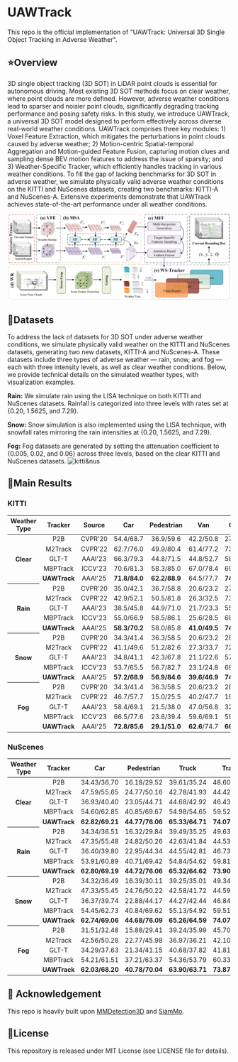 # UAWTrack

This repo is the official implementation of "UAWTrack: Universal 3D Single Object Tracking in Adverse Weather".


## :star:Overview


3D single object tracking (3D SOT) in LiDAR point clouds is essential for autonomous driving. Most existing 3D SOT methods focus on clear weather, where point clouds are more defined. However, adverse weather conditions lead to sparser and noisier point clouds, significantly degrading tracking performance and posing safety risks. In this study, we introduce UAWTrack, a universal 3D SOT model designed to perform effectively across diverse real-world weather conditions. UAWTrack comprises three key modules: 1) Voxel Feature Extraction, which mitigates the perturbations in point clouds caused by adverse weather; 2) Motion-centric Spatial-temporal Aggregation and Motion-guided Feature Fusion, capturing motion clues and sampling dense BEV motion features to address the issue of sparsity; and 3) Weather-Specific Tracker, which efficiently handles tracking in various weather conditions. To fill the gap of lacking benchmarks for 3D SOT in adverse weather, we simulate physically valid adverse weather conditions on the KITTI and NuScenes datasets, creating two benchmarks: KITTI-A and NuScenes-A. Extensive experiments demonstrate that UAWTrack achieves state-of-the-art performance under all weather conditions.


![UAWTrack](figures/pipeline.png)


## :scroll:Datasets


To address the lack of datasets for 3D SOT under adverse weather conditions, we simulate physically valid weather on the KITTI and NuScenes datasets, generating two new datasets, KITTI-A and NuScenes-A. These datasets include three types of adverse weather — rain, snow, and fog — each with three intensity levels, as well as clear weather conditions. Below, we provide technical details on the simulated weather types, with visualization examples.


**Rain:** We simulate rain using the LISA technique on both KITTI and NuScenes datasets. Rainfall is categorized into three levels with rates set at {0.20, 1.5625, and 7.29}.


**Snow:** Snow simulation is also implemented using the LISA technique, with snowfall rates mirroring the rain intensities at {0.20, 1.5625, and 7.29}.


**Fog:** Fog datasets are generated by setting the attenuation coefficient to {0.005, 0.02, and 0.06} across three levels, based on the clear KITTI and NuScenes datasets.
![kitti&nus](figures/dataset.png)


## :crown:Main Results
### KITTI
<table>
<thead>
<tr>
<th align="center">Weather Type</th>
<th align="center">Tracker</th>
<th align="center">Source</th>
<th align="center">Car</th>
<th align="center">Pedestrian</th>
<th align="center">Van</th>
<th align="center">Cyclist</th>
<th align="center">Mean</th>
<th align="center">Mean by Category</th>
</tr>
</thead>
  
<tr>
<th align="center" rowspan="5" nowrap="nowrap">Clear</th>
<td align="center">P2B</td>
<td align="center">CVPR'20</td>
<td align="center">54.4/68.7</td>
<td align="center">36.9/59.6</td>
<td align="center">42.2/50.8</td>
<td align="center">27.9/37.7</td>
<td align="center">45.2/62.5</td>
<td align="center">40.4/54.2</td>
</tr>
<tr>
<td align="center">M2Track</td>
<td align="center">CVPR'22</td>
<td align="center">62.7/76.0</td>
<td align="center">49.9/80.4</td>
<td align="center">61.4/77.2</td>
<td align="center">73.1/93.4</td>
<td align="center">57.3/78.4</td>
<td align="center">61.8/81.8</td>
</tr>
<tr>
<td align="center">GLT-T</td>
<td align="center">AAAI'23</td>
<td align="center">66.3/79.3</td>
<td align="center">44.8/71.5</td>
<td align="center">44.8/52.7</td>
<td align="center">58.3/87.8</td>
<td align="center">54.9/73.8</td>
<td align="center">53.5/72.9</td>
</tr>
<tr>
<td align="center">MBPTrack</td>
<td align="center">ICCV'23</td>
<td align="center">70.6/81.3</td>
<td align="center">58.3/85.0</td>
<td align="center">67.0/78.4</td>
<td align="center">69.6/93.0</td>
<td align="center">64.9/82.9</td>
<td align="center">66.4/84.4</td>
</tr>
<tr>
<td align="center"><b>UAWTrack</b></td>
<td align="center">AAAI'25</td>
<td align="center"><b>71.8/84.0</b></td>
<td align="center"><b>62.2/88.9</b></td>
<td align="center">64.5/77.7</td>
<td align="center"><b>74.8/94.1</b></td>
<td align="center"><b>67.1/85.8</b></td>
<td align="center"><b>68.3/86.1</b></td>
</tr>
  
<tr> 
<th align="center" rowspan="5" nowrap="nowrap">Rain</th>
<td align="center">P2B</td>
<td align="center">CVPR'20</td>
<td align="center">35.0/42.1</td>
<td align="center">36.7/58.8</td>
<td align="center">20.6/23.2</td>
<td align="center">27.5/38.0</td>
<td align="center">34.3/47.6</td>
<td align="center">30.0/40.5</td>
</tr>
<tr>
<td align="center">M2Track</td>
<td align="center">CVPR'22</td>
<td align="center">42.9/52.1</td>
<td align="center">50.5/81.8</td>
<td align="center">26.3/32.5</td>
<td align="center">73.4/93.5</td>
<td align="center">45.4/64.1</td>
<td align="center">45.4/64.1</td>
</tr>
<tr>
<td align="center">GLT-T</td>
<td align="center">AAAI'23</td>
<td align="center">38.5/45.8</td>
<td align="center">44.9/71.0</td>
<td align="center">21.7/23.3</td>
<td align="center">55.9/84.2</td>
<td align="center">40.2/55.6</td>
<td align="center">40.2/55.6</td>
</tr>
<tr>
<td align="center">MBPTrack</td>
<td align="center">ICCV'23</td>
<td align="center">55.0/66.9</td>
<td align="center">58.5/86.1</td>
<td align="center">25.6/28.5</td>
<td align="center">68.9/92.8</td>
<td align="center">54.2/72.4</td>
<td align="center">52.0/68.6</td>
</tr>
<tr>
<td align="center"><b>UAWTrack</b></td>
<td align="center">AAAI'25</td>
<td align="center"><b>58.3/70.2</b></td>
<td align="center">58.0/85.8</td>
<td align="center"><b>41.0/49.5</b></td>
<td align="center"><b>74.5/94.1</b></td>
<td align="center"><b>57.0/75.6</b></td>
<td align="center"><b>60.3/74.9</b></td>
</tr>

<tr> 
<th align="center" rowspan="5" nowrap="nowrap">Snow</th>
<td align="center">P2B</td>
<td align="center">CVPR'20</td>
<td align="center">34.3/41.4</td>
<td align="center">36.3/58.5</td>
<td align="center">20.6/23.2</td>
<td align="center">28.7/39.4</td>
<td align="center">33.8/47.1</td>
<td align="center">30.0/40.6</td>
</tr>
<tr>
<td align="center">M2Track</td>
<td align="center">CVPR'22</td>
<td align="center">41.1/49.6</td>
<td align="center">51.2/82.6</td>
<td align="center">27.3/33.7</td>
<td align="center">72.5/93.2</td>
<td align="center">44.9/63.4</td>
<td align="center">48.0/64.8</td>
</tr>
<tr>
<td align="center">GLT-T</td>
<td align="center">AAAI'23</td>
<td align="center">34.8/41.1</td>
<td align="center">42.3/67.8</td>
<td align="center">21.1/22.6</td>
<td align="center">57.4/87.4</td>
<td align="center">37.3/52.0</td>
<td align="center">38.9/54.7</td>
</tr>
<tr>
<td align="center">MBPTrack</td>
<td align="center">ICCV'23</td>
<td align="center">53.7/65.5</td>
<td align="center">56.7/82.7</td>
<td align="center">23.1/24.8</td>
<td align="center">69.1/92.9</td>
<td align="center">52.6/69.6</td>
<td align="center">50.7/66.5</td>
</tr>
<tr>
<td align="center"><b>UAWTrack</b></td>
<td align="center">AAAI'25</td>
<td align="center"><b>57.2/68.9</b></td>
<td align="center"><b>56.9/84.6</b></td>
<td align="center"><b>39.6/46.9</b></td>
<td align="center"><b>74.3/94.0</b></td>
<td align="center"><b>55.9/74.3</b></td>
<td align="center"><b>57.0/73.6</b></td>
</tr>

<tr> 
<th align="center" rowspan="5" nowrap="nowrap">Fog</th>
<td align="center">P2B</td>
<td align="center">CVPR'20</td>
<td align="center">34.3/41.4</td>
<td align="center">36.3/58.5</td>
<td align="center">20.6/23.2</td>
<td align="center">28.7/39.4</td>
<td align="center">33.8/47.1</td>
<td align="center">30.0/40.6</td>
</tr>
<tr>
<td align="center">M2Track</td>
<td align="center">CVPR'22</td>
<td align="center">46.7/57.7</td>
<td align="center">15.0/25.5</td>
<td align="center">40.2/47.7</td>
<td align="center">19.9/24.8</td>
<td align="center">31.8/42.2</td>
<td align="center">30.5/38.9</td>
</tr>
<tr>
<td align="center">GLT-T</td>
<td align="center">AAAI'23</td>
<td align="center">58.4/69.1</td>
<td align="center">21.5/38.0</td>
<td align="center">47.0/56.8</td>
<td align="center">32.7/50.4</td>
<td align="center">40.9/54.1</td>
<td align="center">53.7/53.6</td>
</tr>
<tr>
<td align="center">MBPTrack</td>
<td align="center">ICCV'23</td>
<td align="center">66.5/77.6</td>
<td align="center">23.6/39.4</td>
<td align="center">59.6/69.1</td>
<td align="center">59.7/84.0</td>
<td align="center">47.2/60.5</td>
<td align="center">52.3/67.5</td>
</tr>
<tr>
<td align="center"><b>UAWTrack</b></td>
<td align="center">AAAI'25</td>
<td align="center"><b>72.8/85.6</b></td>
<td align="center"><b>29.1/51.0</b></td>
<td align="center"><b>62.6</b>/74.7</td>
<td align="center"><b>66.4/90.1</b></td>
<td align="center"><b>52.8/69.8</b></td>
<td align="center"><b>57.7/75.3</b></td>
</tr>
</table>


### NuScenes
<table>
<thead>
<tr>
<th align="center">Weather Type</th>
<th align="center">Tracker</th>
<th align="center">Car</th>
<th align="center">Pedestrian</th>
<th align="center">Truck</th>
<th align="center">Trailer</th>
<th align="center">Bus</th>
<th align="center">Mean</th>
<th align="center">Mean by Category</th>
</tr>
</thead>
  
<tr>
<th align="center" rowspan="5" nowrap="nowrap">Clear</th>
<td align="center">P2B</td>
<td align="center">34.43/36.70</td>
<td align="center">16.18/29.52</td>
<td align="center">39.61/35.24</td>
<td align="center">48.60/35.62</td>
<td align="center">36.54/29.02</td>
<td align="center">30.32/34.27</td>
<td align="center">35.07/33.22</td>
</tr>
<tr>
<td align="center">M2Track</td>
<td align="center">47.59/55.65</td>
<td align="center">24.77/50.16</td>
<td align="center">42.78/41.93</td>
<td align="center">44.42/34.40</td>
<td align="center">42.78/41.93</td>
<td align="center">40.21/51.27</td>
<td align="center">39.38/42.60</td>
</tr>
<tr>
<td align="center">GLT-T</td>
<td align="center">36.93/40.40</td>
<td align="center">23.05/44.71</td>
<td align="center">44.68/42.92</td>
<td align="center">46.43/37.92</td>
<td align="center">39.99/33.46</td>
<td align="center">34.24/41.67</td>
<td align="center">38.22/39.88</td>
</tr>
<tr>
<td align="center">MBPTrack</td>
<td align="center">54.60/62.85</td>
<td align="center">40.85/69.67</td>
<td align="center">54.98/54.65</td>
<td align="center">59.52/47.88</td>
<td align="center">55.32/50.43</td>
<td align="center">50.91/63.09</td>
<td align="center">53.05/57.10</td>
</tr>
<tr>
<td align="center"><b>UAWTrack</b></td>
<td align="center"><b>62.82/69.21</b></td>
<td align="center"><b>44.77/76.06</b></td>
<td align="center"><b>65.33/64.71</b></td>
<td align="center"><b>74.07/70.60</b></td>
<td align="center"><b>59.40/52.30</b></td>
<td align="center"><b>58.23/70.24</b></td>
<td align="center"><b>61.26/66.58</b></td>
</tr>
  
<tr> 
<th align="center" rowspan="5" nowrap="nowrap">Rain</th>
<td align="center">P2B</td>
<td align="center">34.34/36.51</td>
<td align="center">16.32/29.84</td>
<td align="center">39.49/35.25</td>
<td align="center">49.63/37.18</td>
<td align="center">36.74/28.84</td>
<td align="center">30.33/34.30</td>
<td align="center">35.30/33.52</td>
</tr>
<tr>
<td align="center">M2Track</td>
<td align="center">47.35/55.48</td>
<td align="center">24.82/50.26</td>
<td align="center">42.63/41.84</td>
<td align="center">44.53/34.76</td>
<td align="center">42.63/41.84</td>
<td align="center">40.09/51.22</td>
<td align="center">39.38/42.78</td>
</tr>
<tr>
<td align="center">GLT-T</td>
<td align="center">36.40/39.80</td>
<td align="center">22.95/44.34</td>
<td align="center">44.55/42.81</td>
<td align="center">46.73/38.82</td>
<td align="center">39.58/32.95</td>
<td align="center">33.91/41.23</td>
<td align="center">38.04/39.74</td>
</tr>
<tr>
<td align="center">MBPTrack</td>
<td align="center">53.91/60.89</td>
<td align="center">40.71/69.42</td>
<td align="center">54.84/54.62</td>
<td align="center">59.81/48.04</td>
<td align="center">55.16/50.08</td>
<td align="center">55.16/50.08</td>
<td align="center">52.89/56.61</td>
</tr>
<tr>
<td align="center"><b>UAWTrack</b></td>
<td align="center"><b>62.80/69.19</b></td>
<td align="center"><b>44.72/76.06</b></td>
<td align="center"><b>65.32/64.62</b></td>
<td align="center"><b>73.90/70.41</b></td>
<td align="center"><b>59.14/52.10</b></td>
<td align="center"><b>58.19/70.21</b></td>
<td align="center"><b>61.18/66.48</b></td>
</tr>

<tr> 
<th align="center" rowspan="5" nowrap="nowrap">Snow</th>
<td align="center">P2B</td>
<td align="center">34.32/36.49</td>
<td align="center">16.39/30.11</td>
<td align="center">39.25/35.01</td>
<td align="center">49.34/36.64</td>
<td align="center">35.75/28.01</td>
<td align="center">30.28/34.30</td>
<td align="center">35.01/33.25</td>
</tr>
<tr>
<td align="center">M2Track</td>
<td align="center">47.33/55.45</td>
<td align="center">24.76/50.22</td>
<td align="center">42.58/41.72</td>
<td align="center">44.59/34.84</td>
<td align="center">42.58/41.72</td>
<td align="center">40.05/51.17</td>
<td align="center">39.30/42.62</td>
</tr>
<tr>
<td align="center">GLT-T</td>
<td align="center">36.37/39.74</td>
<td align="center">22.88/44.17</td>
<td align="center">44.27/42.44</td>
<td align="center">46.84/38.55</td>
<td align="center">39.26/32.74</td>
<td align="center">33.84/41.10</td>
<td align="center">37.92/39.53</td>
</tr>
<tr>
<td align="center">MBPTrack</td>
<td align="center">54.45/62.73</td>
<td align="center">40.84/69.62</td>
<td align="center">55.13/54.92</td>
<td align="center">59.51/47.81</td>
<td align="center">55.17/50.23</td>
<td align="center">50.84/63.04</td>
<td align="center">53.02/57.06</td>
</tr>
<tr>
<td align="center"><b>UAWTrack</b></td>
<td align="center"><b>62.74/69.06</b></td>
<td align="center"><b>44.68/76.09</b></td>
<td align="center"><b>65.26/64.59</b></td>
<td align="center"><b>74.07/70.62</b></td>
<td align="center"><b>59.00/51.98</b></td>
<td align="center"><b>58.14/70.15</b></td>
<td align="center"><b>61.15/66.47</b></td>
</tr>

<tr> 
<th align="center" rowspan="5" nowrap="nowrap">Fog</th>
<td align="center">P2B</td>
<td align="center">31.51/32.48</td>
<td align="center">15.88/29.41</td>
<td align="center">39.24/35.99</td>
<td align="center">45.70/35.79</td>
<td align="center">35.03/27.53</td>
<td align="center">28.47/31.99</td>
<td align="center">33.47/32.24</td>
</tr>
<tr>
<td align="center">M2Track</td>
<td align="center">42.56/50.28</td>
<td align="center">22.77/45.98</td>
<td align="center">36.97/36.21</td>
<td align="center">42.10/32.61</td>
<td align="center">36.97/36.21</td>
<td align="center">36.08/46.36</td>
<td align="center">35.76/38.56</td>
</tr>
<tr>
<td align="center">GLT-T</td>
<td align="center">34.29/37.63</td>
<td align="center">21.34/41.15</td>
<td align="center">40.68/37.82</td>
<td align="center">41.81/32.25</td>
<td align="center">35.17/28.92</td>
<td align="center">31.60/38.28</td>
<td align="center">34.66/35.55</td>
</tr>
<tr>
<td align="center">MBPTrack</td>
<td align="center">54.21/61.51</td>
<td align="center">37.21/63.37</td>
<td align="center">54.36/53.79</td>
<td align="center">60.33/50.22</td>
<td align="center">52.67/47.59</td>
<td align="center">49.55/60.47</td>
<td align="center">51.76/55.30</td>
</tr>
<tr>
<td align="center"><b>UAWTrack</b></td>
<td align="center"><b>62.03/68.20</b></td>
<td align="center"><b>40.78/70.04</b></td>
<td align="center"><b>63.90/63.71</b></td>
<td align="center"><b>73.87/70.49</b></td>
<td align="center"><b>56.03/49.65</b></td>
<td align="center"><b>55.94/67.80</b></td>
<td align="center"><b>59.32/64.42</b></td>
</tr>
</table>

## :sparkling_heart: Acknowledgement
This repo is heavily built upon [MMDetection3D](https://github.com/open-mmlab/mmdetection3d) and [SiamMo](https://github.com/HDU-VRLab/SiamMo).

## :calendar:License
This repository is released under MIT License (see LICENSE file for details).
